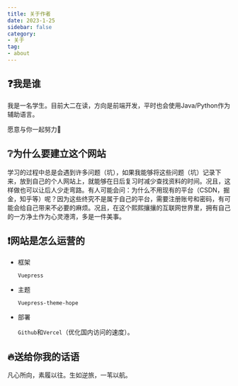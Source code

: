 ```yaml
---
title: 关于作者
date: 2023-1-25
sidebar: false
category:
- 关于
tag:
- about
---
```


## :question:我是谁

我是一名学生。目前大二在读，方向是前端开发，平时也会使用Java/Python作为辅助语言。

愿意与你一起努力:muscle:

## :grey_question:为什么要建立这个网站

学习的过程中总是会遇到许多问题（坑），如果我能够将这些问题（坑）记录下来，放到自己的个人网站上，就能够在日后复习时减少查找资料的时间。况且，这样做也可以让后人少走弯路。有人可能会问：为什么不用现有的平台（CSDN，掘金，知乎等）呢？因为这些终究不是属于自己的平台，需要注册账号和密码，有可能会给自己带来不必要的麻烦。况且，在这个熙熙攘攘的互联网世界里，拥有自己的一方净土作为心灵港湾，多是一件美事。

## :heavy_exclamation_mark:网站是怎么运营的

- 框架

   `Vuepress`

- 主题

  `Vuepress-theme-hope`

- 部署

   `Github`和`Vercel`（优化国内访问的速度）。

## :fire:送给你我的话语

凡心所向，素履以往。生如逆旅，一苇以航。

